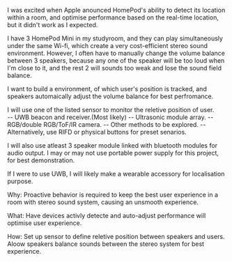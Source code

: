 I was excited when Apple anounced HomePod's ability to detect its location within a room, and optimise performance based on the real-time location, but it didn't work as I expected.  

I have 3 HomePod Mini in my studyroom, and they can play simultaneously under the same Wi-fi, which create a very cost-efficient stereo sound environment. However, I often have to manually change the volume balance between 3 speakers, because any one of the speaker will be too loud when I'm close to it, and the rest 2 will sounds too weak and lose the sound field balance.  

I want to build a environment, of which user's position is tracked, and speakers automaically adjust the volume balance for best perfromance.  

I will use one of the listed sensor to monitor the reletive position of user.  
    -- UWB beacon and receiver.(Most likely)
    -- Ultrasonic module array.
    -- RGB/double RGB/ToF/IR camera.
    -- Other methods to be explored.
    -- Alternatively, use RIFD or physical buttons for preset senarios.  

I will also use atleast 3 speaker module linked with bluetooth modules for audio output. I may or may not use portable power supply for this project, for best demonstration.

If I were to use UWB, I will likely make a wearable accessory for localisation purpose. 


Why: Proactive behavior is required to keep the best user experience in a room with stereo sound system, causing an unsmooth experience.   

What: Have devices activly detecte and auto-adjust performance will optimise user experience.  

How: Set up sensor to define reletive position between speakers and users. Aloow speakers balance sounds between the stereo system for best experience.  
